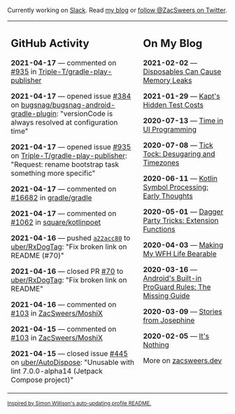 Currently working on [Slack](https://slack.com/). Read [my blog](https://zacsweers.dev/) or [follow @ZacSweers on Twitter](https://twitter.com/ZacSweers).

<table><tr><td valign="top" width="60%">

## GitHub Activity
<!-- githubActivity starts -->
**2021-04-17** — commented on [#935](https://github.com/Triple-T/gradle-play-publisher/issues/935#issuecomment-821893979) in [Triple-T/gradle-play-publisher](https://api.github.com/repos/Triple-T/gradle-play-publisher)

**2021-04-17** — opened issue [#384](https://api.github.com/repos/bugsnag/bugsnag-android-gradle-plugin/issues/384) on [bugsnag/bugsnag-android-gradle-plugin](https://api.github.com/repos/bugsnag/bugsnag-android-gradle-plugin): "versionCode is always resolved at configuration time"

**2021-04-17** — opened issue [#935](https://api.github.com/repos/Triple-T/gradle-play-publisher/issues/935) on [Triple-T/gradle-play-publisher](https://api.github.com/repos/Triple-T/gradle-play-publisher): "Request: rename bootstrap task something more specific"

**2021-04-17** — commented on [#16682](https://github.com/gradle/gradle/issues/16682#issuecomment-821880395) in [gradle/gradle](https://api.github.com/repos/gradle/gradle)

**2021-04-17** — commented on [#1062](https://github.com/square/kotlinpoet/issues/1062#issuecomment-821857356) in [square/kotlinpoet](https://api.github.com/repos/square/kotlinpoet)

**2021-04-16** — pushed [`a22acc80`](https://github.com/uber/RxDogTag/commit/a22acc80e831efd8bc3c8918628a83dd86af9f02) to [uber/RxDogTag](https://api.github.com/repos/uber/RxDogTag): "Fix broken link on README (#70)"

**2021-04-16** — closed PR [#70](https://api.github.com/repos/uber/RxDogTag/pulls/70) to [uber/RxDogTag](https://api.github.com/repos/uber/RxDogTag): "Fix broken link on README"

**2021-04-16** — commented on [#103](https://github.com/ZacSweers/MoshiX/issues/103#issuecomment-820916053) in [ZacSweers/MoshiX](https://api.github.com/repos/ZacSweers/MoshiX)

**2021-04-15** — commented on [#103](https://github.com/ZacSweers/MoshiX/issues/103#issuecomment-820787715) in [ZacSweers/MoshiX](https://api.github.com/repos/ZacSweers/MoshiX)

**2021-04-15** — closed issue [#445](https://api.github.com/repos/uber/AutoDispose/issues/445) on [uber/AutoDispose](https://api.github.com/repos/uber/AutoDispose): "Unusable with lint 7.0.0-alpha14 (Jetpack Compose project)"
<!-- githubActivity ends -->
</td><td valign="top" width="40%">

## On My Blog
<!-- blog starts -->
**2021-02-02** — [Disposables Can Cause Memory Leaks](https://www.zacsweers.dev/disposables-can-cause-memory-leaks/)

**2021-01-29** — [Kapt's Hidden Test Costs](https://www.zacsweers.dev/kapts-hidden-test-costs/)

**2020-07-13** — [Time in UI Programming](https://www.zacsweers.dev/time-in-ui/)

**2020-07-08** — [Tick Tock: Desugaring and Timezones](https://www.zacsweers.dev/ticktock-desugaring-timezones/)

**2020-06-11** — [Kotlin Symbol Processing: Early Thoughts](https://www.zacsweers.dev/kotlin-symbol-processor-early-thoughts/)

**2020-05-01** — [Dagger Party Tricks: Extension Functions](https://www.zacsweers.dev/dagger-party-tricks-extension-functions/)

**2020-04-03** — [Making My WFH Life Bearable](https://www.zacsweers.dev/making-wfh-life-bearable/)

**2020-03-16** — [Android's Built-in ProGuard Rules: The Missing Guide](https://www.zacsweers.dev/android-proguard-rules/)

**2020-03-09** — [Stories from Josephine](https://www.zacsweers.dev/stories-from-josephine/)

**2020-02-05** — [It's Nothing](https://www.zacsweers.dev/its-nothing/)
<!-- blog ends -->
More on [zacsweers.dev](https://zacsweers.dev/)
</td></tr></table>

<sub><a href="https://simonwillison.net/2020/Jul/10/self-updating-profile-readme/">Inspired by Simon Willison's auto-updating profile README.</a></sub>